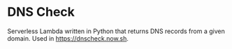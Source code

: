 # DNS Check

Serverless Lambda written in Python that returns DNS records from a given domain. Used in https://dnscheck.now.sh.
